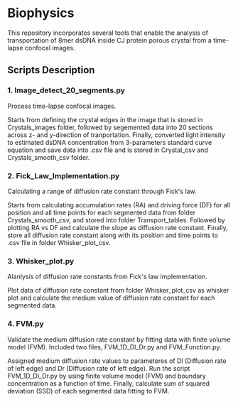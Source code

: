 Biophysics
==========
This repository incorporates several tools that enable the analysis of transportation of 8mer dsDNA inside CJ protein porous crystal from a time-lapse confocal images.

## Scripts Description

### 1. Image_detect_20_segments.py

Process time-lapse confocal images.

Starts from defining the crystal edges in the image that is stored in Crystals_images folder, followed by segemented data into 20 sections across z- and y-direction of tranportation. Finally, converted light intensity to estimated dsDNA concentration from 3-parameters standard curve equation and save data into .csv file and is stored in Crystal_csv and Crystals_smooth_csv folder.

### 2. Fick_Law_Implementation.py

Calculating a range of diffusion rate constant through Fick's law.

Starts from calculating accumulation rates (RA) and driving force (DF) for all position and all time points for each segmented data from folder Crystals_smooth_csv, and stored into folder Transport_tables. Followed by plotting RA vs DF and calculate the slope as diffusion rate constant. Finally, store all diffusion rate constant along with its position and time points to .csv file in folder Whisker_plot_csv.

### 3. Whisker_plot.py

Alanlysis of diffusion rate constants from Fick's law implementation.

Plot data of diffusion rate constant from folder Whisker_plot_csv as whisker plot and calculate the medium value of diffusion rate constant for each segmented data.

### 4. FVM.py

Validate the medium diffusion rate constant by fitting data with finite volume model (FVM). Included two files, FVM_1D_Dl_Dr.py and FVM_Function.py.

Assigned medium diffusion rate values to parameteres of Dl (Diffusion rate of left edge) and Dr (Diffusion rate of left edge). Run the script FVM_1D_Dl_Dr.py by using finite volume model (FVM) and boundary concentration as a function of time. Finally, calculate sum of squared deviation (SSD) of each segmented data fitting to FVM.

